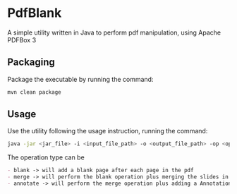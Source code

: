 # PdfBlank

A simple utility written in Java to perform pdf manipulation, using Apache PDFBox 3

## Packaging

Package the executable by running the command:

```sh
mvn clean package
```

## Usage

Use the utility following the usage instruction, running the command:

```sh
java -jar <jar_file> -i <input_file_path> -o <output_file_path> -op <operation>
```

The operation type can be
```md
- blank -> will add a blank page after each page in the pdf
- merge -> will perform the blank operation plus merging the slides in a A4 page with 3x2 format
- annotate -> will perform the merge operation plus adding a Annotation box on the right side of each A4 page
```